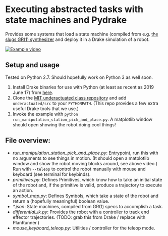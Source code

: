 # Executing abstracted tasks with state machines and Pydrake

Provides some systems that load a state machine (compiled from e.g. [the slugs GR(1) synthesizer](https://github.com/VerifiableRobotics/slugs) and deploy it in a Drake simulation of a robot.

[![Example video](https://img.youtube.com/vi/ZyfcRW-SiRY/0.jpg)](https://www.youtube.com/watch?v=ZyfcRW-SiRY)

## Setup and usage
Tested on Python 2.7. Should hopefully work on Python 3 as well soon.

1) Install Drake binaries for use with Python (at least as recent as 2019 June 17) from [here](https://drake.mit.edu/python_bindings.html).
2) Clone the [MIT underactuated class repository](https://github.com/RussTedrake/underactuated) and add `underactuated/src` to your `PYTHONPATH`. (This repo provides a few extra useful Drake tools that we use.)
3) Invoke the example with `python run_manipulation_station_pick_and_place.py`. A matplotlib window should open showing the robot doing cool things!


## File overview:
- *run_manipulation_station_pick_and_place.py*: Entrypoint, run this with no arguments to see things in motion. (It should open a matplotlib window and show the robot moving blocks around, see above video.) Run with `--teleop` to control the robot manually with mouse and keyboard (see terminal for keybinds).
- *primitives.py*: Defines Primitives, which know how to take an initial state of the robot and, if the primitive is valid, produce a trajectory to execute an action.
- *symbol_map.py*: Defines Symbols, which take a state of the robot and return a (hopefully meaningful) boolean value.
- *\*.json*: State machines, compiled from GR(1) specs to accomplish a task.
- *differential_ik.py*: Provides the robot with a controller to track end effector trajectories. (TODO: grab this from Drake / replace with PlanRunner.)
- *mouse_keyboard_teleop.py*: Utilities / controller for the teleop mode.
